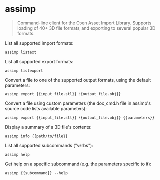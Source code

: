 assimp
======

> Command-line client for the Open Asset Import Library.
> Supports loading of 40+ 3D file formats, and exporting to several popular 3D formats.

List all supported import formats:

    assimp listext

List all supported export formats:

    assimp listexport

Convert a file to one of the supported output formats, using the default parameters:

    assimp export {{input_file.stl}} {{output_file.obj}}

Convert a file using custom parameters (the dox_cmd.h file in assimp's source code lists available parameters):

    assimp export {{input_file.stl}} {{output_file.obj}} {{parameters}}

Display a summary of a 3D file's contents:

    assimp info {{path/to/file}}

List all supported subcommands ("verbs"):

    assimp help

Get help on a specific subcommand (e.g. the parameters specific to it):

    assimp {{subcommand}} --help
